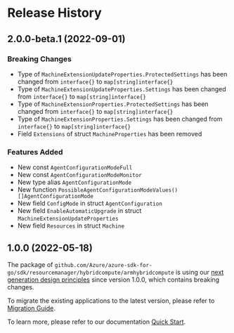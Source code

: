# Release History

## 2.0.0-beta.1 (2022-09-01)
### Breaking Changes

- Type of `MachineExtensionUpdateProperties.ProtectedSettings` has been changed from `interface{}` to `map[string]interface{}`
- Type of `MachineExtensionUpdateProperties.Settings` has been changed from `interface{}` to `map[string]interface{}`
- Type of `MachineExtensionProperties.ProtectedSettings` has been changed from `interface{}` to `map[string]interface{}`
- Type of `MachineExtensionProperties.Settings` has been changed from `interface{}` to `map[string]interface{}`
- Field `Extensions` of struct `MachineProperties` has been removed

### Features Added

- New const `AgentConfigurationModeFull`
- New const `AgentConfigurationModeMonitor`
- New type alias `AgentConfigurationMode`
- New function `PossibleAgentConfigurationModeValues() []AgentConfigurationMode`
- New field `ConfigMode` in struct `AgentConfiguration`
- New field `EnableAutomaticUpgrade` in struct `MachineExtensionUpdateProperties`
- New field `Resources` in struct `Machine`


## 1.0.0 (2022-05-18)

The package of `github.com/Azure/azure-sdk-for-go/sdk/resourcemanager/hybridcompute/armhybridcompute` is using our [next generation design principles](https://azure.github.io/azure-sdk/general_introduction.html) since version 1.0.0, which contains breaking changes.

To migrate the existing applications to the latest version, please refer to [Migration Guide](https://aka.ms/azsdk/go/mgmt/migration).

To learn more, please refer to our documentation [Quick Start](https://aka.ms/azsdk/go/mgmt).